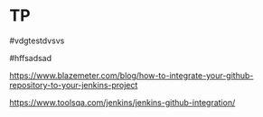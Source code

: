 # TP

#vdgtestdvsvs

#hffsadsad


https://www.blazemeter.com/blog/how-to-integrate-your-github-repository-to-your-jenkins-project

https://www.toolsqa.com/jenkins/jenkins-github-integration/
